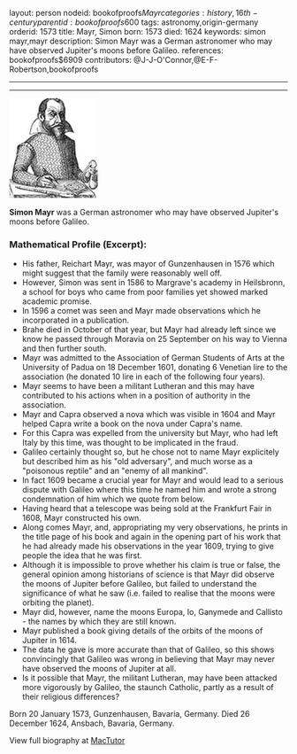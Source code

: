 layout: person
nodeid: bookofproofs$Mayr
categories: history,16th-century
parentid: bookofproofs$600
tags: astronomy,origin-germany
orderid: 1573
title: Mayr, Simon
born: 1573
died: 1624
keywords: simon mayr,mayr
description: Simon Mayr was a German astronomer who may have observed Jupiter's moons before Galileo.
references: bookofproofs$6909
contributors: @J-J-O'Connor,@E-F-Robertson,bookofproofs

---



---

![Mayr.jpg](https://github.com/bookofproofs/bookofproofs.github.io/blob/main/_sources/_assets/images/portraits/Mayr.jpg?raw=true)

**Simon Mayr** was a German astronomer who may have observed Jupiter's moons before Galileo.

### Mathematical Profile (Excerpt):
* His father, Reichart Mayr, was mayor of Gunzenhausen in 1576 which might suggest that the family were reasonably well off.
* However, Simon was sent in 1586 to Margrave's academy in Heilsbronn, a school for boys who came from poor families yet showed marked academic promise.
* In 1596 a comet was seen and Mayr made observations which he incorporated in a publication.
* Brahe died in October of that year, but Mayr had already left since we know he passed through Moravia on 25 September on his way to Vienna and then further south.
* Mayr was admitted to the Association of German Students of Arts at the University of Padua on 18 December 1601, donating 6 Venetian lire to the association (he donated 10 lire in each of the following four years).
* Mayr seems to have been a militant Lutheran and this may have contributed to his actions when in a position of authority in the association.
* Mayr and Capra observed a nova which was visible in 1604 and Mayr helped Capra write a book on the nova under Capra's name.
* For this Capra was expelled from the university but Mayr, who had left Italy by this time, was thought to be implicated in the fraud.
* Galileo certainly thought so, but he chose not to name Mayr explicitely but described him as his "old adversary", and much worse as a "poisonous reptile" and an "enemy of all mankind".
* In fact 1609 became a crucial year for Mayr and would lead to a serious dispute with Galileo where this time he named him and wrote a strong condemnation of him which we quote from below.
* Having heard that a telescope was being sold at the Frankfurt Fair in 1608, Mayr constructed his own.
* Along comes Mayr, and, appropriating my very observations, he prints in the title page of his book and again in the opening part of his work that he had already made his observations in the year 1609, trying to give people the idea that he was first.
* Although it is impossible to prove whether his claim is true or false, the general opinion among historians of science is that Mayr did observe the moons of Jupiter before Galileo, but failed to understand the significance of what he saw (i.e. failed to realise that the moons were orbiting the planet).
* Mayr did, however, name the moons Europa, Io, Ganymede and Callisto - the names by which they are still known.
* Mayr published a book giving details of the orbits of the moons of Jupiter in 1614.
* The data he gave is more accurate than that of Galileo, so this shows convincingly that Galileo was wrong in believing that Mayr may never have observed the moons of Jupiter at all.
* Is it possible that Mayr, the militant Lutheran, may have been attacked more vigorously by Galileo, the staunch Catholic, partly as a result of their religious differences?

Born 20 January 1573, Gunzenhausen, Bavaria, Germany. Died 26 December 1624, Ansbach, Bavaria, Germany.

View full biography at [MacTutor](https://mathshistory.st-andrews.ac.uk/Biographies/Mayr/)

